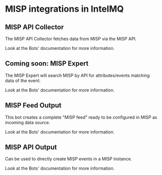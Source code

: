 # MISP integrations in IntelMQ

## MISP API Collector

The MISP API Collector fetches data from MISP via the MISP API.

Look at the Bots' documentation for more information.

## Coming soon: MISP Expert

The MISP Expert will search MISP by API
for attributes/events matching data of the event.

Look at the Bots' documentation for more information.

## MISP Feed Output

This bot creates a complete "MISP feed" ready to be configured in MISP as incoming data source.

Look at the Bots' documentation for more information.


## MISP API Output

Can be used to directly create MISP events in a MISP instance.

Look at the Bots' documentation for more information.
